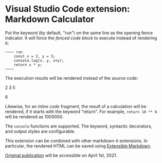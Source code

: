 # Visual Studio Code extension: Markdown Calculator

Put the keyword (by default, "run") on the same line as the opening fence indicator.
It will force the *fenced code block* to execute instead of rendering it:

````
~~~~ run
    const x = 2, y = 3;
    console.log(x, y, x+y);
    return x * y;
~~~~
````

The execution results will be rendered instead of the source code:

2 3 5

6

Likewise, for an *inline code* fragment, the result of a calculation will be rendered, if it starts with the keyword "return". For example, `return 10 ** 6` will be rendered as 1000000.

The `console` functions are supported. The keyword, syntactic decorators, and output styles are configurable.

This extension can be combined with other markdown-it extensions. In particular, the rendered HTML can be saved using [Extensible Markdown](https://github.com/SAKryukov/vscode-extensible-markdown).

[Original publication](https://www.codeproject.com/Articles/5297157/Markdown-Calculator) will be accessible on April 1st, 2021.